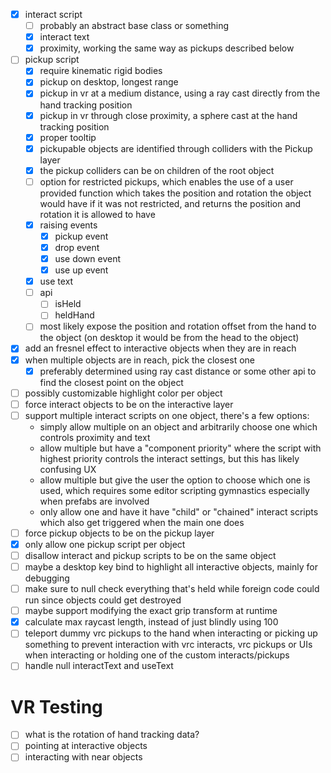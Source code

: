
- [x] interact script
  - [ ] probably an abstract base class or something
  - [x] interact text
  - [x] proximity, working the same way as pickups described below
- [ ] pickup script
  - [x] require kinematic rigid bodies
  - [x] pickup on desktop, longest range
  - [x] pickup in vr at a medium distance, using a ray cast directly from the hand tracking position
  - [x] pickup in vr through close proximity, a sphere cast at the hand tracking position
  - [x] proper tooltip
  - [x] pickupable objects are identified through colliders with the Pickup layer
  - [x] the pickup colliders can be on children of the root object
  - [ ] option for restricted pickups, which enables the use of a user provided function which takes the position and rotation the object would have if it was not restricted, and returns the position and rotation it is allowed to have
  - [x] raising events
    - [x] pickup event
    - [x] drop event
    - [x] use down event
    - [x] use up event
  - [x] use text
  - [ ] api
    - [ ] isHeld
    - [ ] heldHand
  - [ ] most likely expose the position and rotation offset from the hand to the object (on desktop it would be from the head to the object)
- [x] add an fresnel effect to interactive objects when they are in reach
- [x] when multiple objects are in reach, pick the closest one
  - [x] preferably determined using ray cast distance or some other api to find the closest point on the object
- [ ] possibly customizable highlight color per object
- [ ] force interact objects to be on the interactive layer
- [ ] support multiple interact scripts on one object, there's a few options:
  - simply allow multiple on an object and arbitrarily choose one which controls proximity and text
  - allow multiple but have a "component priority" where the script with highest priority controls the interact settings, but this has likely confusing UX
  - allow multiple but give the user the option to choose which one is used, which requires some editor scripting gymnastics especially when prefabs are involved
  - only allow one and have it have "child" or "chained" interact scripts which also get triggered when the main one does
- [ ] force pickup objects to be on the pickup layer
- [x] only allow one pickup script per object
- [ ] disallow interact and pickup scripts to be on the same object
- [ ] maybe a desktop key bind to highlight all interactive objects, mainly for debugging
- [ ] make sure to null check everything that's held while foreign code could run since objects could get destroyed
- [ ] maybe support modifying the exact grip transform at runtime
- [x] calculate max raycast length, instead of just blindly using 100
- [ ] teleport dummy vrc pickups to the hand when interacting or picking up something to prevent interaction with vrc interacts, vrc pickups or UIs when interacting or holding one of the custom interacts/pickups
- [ ] handle null interactText and useText

# VR Testing

- [ ] what is the rotation of hand tracking data?
- [ ] pointing at interactive objects
- [ ] interacting with near objects
